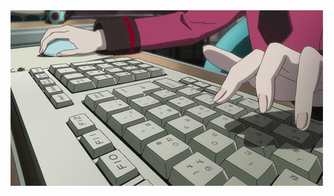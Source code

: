 <a href="https://github.com/conn01sseur/conn01sseur/blob/main/keyboard.gif">
  <img src="https://github.com/conn01sseur/conn01sseur/blob/main/keyboard.gif" alt="GIF" style="width:center; height:center"/>
</a>
